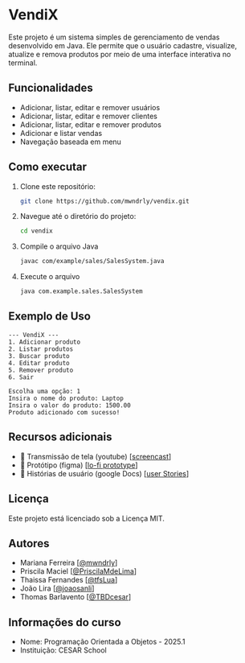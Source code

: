 # VendiX
Este projeto é um sistema simples de gerenciamento de vendas desenvolvido em Java.
Ele permite que o usuário cadastre, visualize, atualize e remova produtos por meio de uma interface interativa no terminal.

## Funcionalidades
- Adicionar, listar, editar e remover usuários
- Adicionar, listar, editar e remover clientes
- Adicionar, listar, editar e remover produtos
- Adicionar e listar vendas
- Navegação baseada em menu

## Como executar
1. Clone este repositório:
   ```sh
   git clone https://github.com/mwndrly/vendix.git
   ```
2. Navegue até o diretório do projeto:
   ```sh
   cd vendix
   ```
3. Compile o arquivo Java
   ```sh
   javac com/example/sales/SalesSystem.java
   ```
4. Execute o arquivo
   ```sh
   java com.example.sales.SalesSystem
   ```

## Exemplo de Uso
```
--- VendiX ---
1. Adicionar produto
2. Listar produtos
3. Buscar produto
4. Editar produto
5. Remover produto
6. Sair

Escolha uma opção: 1
Insira o nome do produto: Laptop
Insira o valor do produto: 1500.00
Produto adicionado com sucesso!
```
## Recursos adicionais
- 🎥 Transmissão de tela (youtube) [[screencast](https://youtu.be/TdjbYo1dqx0?si=8Vi5v33fVu2Eh-j3)]
- 🧩 Protótipo (figma) [[lo-fi prototype]( https://www.figma.com/design/yFcLxvs1tjMod9DxgDkYeZ/Untitled?node-id=0-1&p=f&t=tnBBQocFu3IEGM6K-0)]
- 📄 Histórias de usuário (google Docs) [[user Stories](https://docs.google.com/document/d/1PaPwrCkig4RHqqnr2cvEkrkAJk_JKE_y86ZC4p0UI2s/edit?tab=t.0)]

## Licença
Este projeto está licenciado sob a Licença MIT.

## Autores
- Mariana Ferreira [[@mwndrly](https://github.com/mwndrly)]
- Priscila Maciel [[@PriscilaMdeLima](https://github.com/PriscilaMdeLima)]
- Thaissa Fernandes [[@tfsLua](https://github.com/tfsLua)]
- João Lira [[@joaosanli](https://github.com/joaosanli)]
- Thomas Barlavento [[@TBDcesar](https://github.com/TBDcesar)]

## Informações do curso
- Nome: Programação Orientada a Objetos - 2025.1
- Instituição: CESAR School
